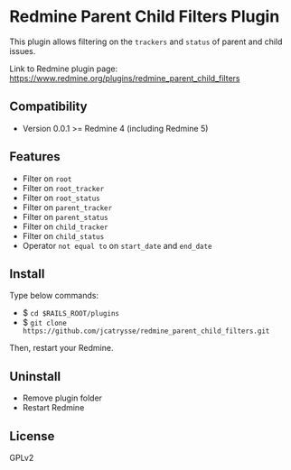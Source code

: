 # Redmine Parent Child Filters Plugin
This plugin allows filtering on the `trackers` and `status` of parent and child issues.

Link to Redmine plugin page: https://www.redmine.org/plugins/redmine_parent_child_filters

## Compatibility
* Version 0.0.1 >= Redmine 4 (including Redmine 5)

## Features
* Filter on `root`
* Filter on `root_tracker`
* Filter on `root_status`
* Filter on `parent_tracker`
* Filter on `parent_status`
* Filter on `child_tracker`
* Filter on `child_status`
* Operator `not equal to` on `start_date` and `end_date`

## Install
Type below commands:
* $ `cd $RAILS_ROOT/plugins`  
* $ `git clone https://github.com/jcatrysse/redmine_parent_child_filters.git`  

Then, restart your Redmine.

## Uninstall
* Remove plugin folder
* Restart Redmine

## License
GPLv2
